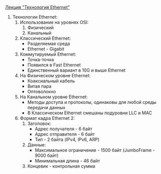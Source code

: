 [Лекция "Технология Ethernet"](https://youtu.be/s-uDMX4X2jQ)
1. Технологии Ethernet:
    1. Использование на уровнях OSI:
        1. Физический
        2. Канальный
    2. Классический Ethernet:
        * Разделяемая среда
        * Ethernet - Gigabit
    3. Коммутируемый Ethernet:
        * Точка-точка
        * Появился в Fast Ethernet
        * Единственный вариант в 10G и выше Ethernet
    4. На Физическом уровне Ethernet:
        * Коаксиальный кабель
        * Витая пара
        * Оптоволокно
    5. На Канальном уровне Ethernet:
        * Методы доступа и протоколы, одинаковы для любой среды передачи данных
        * В Классическом Ethernet смешаны подуровни LLC и MAC
    6. Формат кадра Ethernet 2:
        1. Заголовок:
            * Адрес получателя - 6 байт
            * Адрес отправителя - 6 байт
            * Тип - 2 байта (IPv4, IPv6, ARP)
        2. Данные:
            * Максимальное ограничение - 1500 байт (JumboFrame - 9000 байт)
            * Минимальная длина - 46 байт
        3. Концевик - контрольная сумма